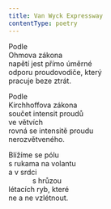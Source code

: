 ```yaml
---
title: Van Wyck Expressway
contentType: poetry
---
```


<section>

Podle  
Ohmova zákona  
napětí jest přímo úměrné  
odporu proudovodiče, který  
pracuje beze ztrát.

</section>

<section>

Podle  
Kirchhoffova zákona  
součet intensit proudů  
ve větvích  
rovná se intensitě proudu  
nerozvětveného.

</section>

<section>

Blížíme se pólu  
s rukama na volantu  
a v srdci  
            s hrůzou  
létacích ryb, které  
ne a ne vzlétnout.

</section>

